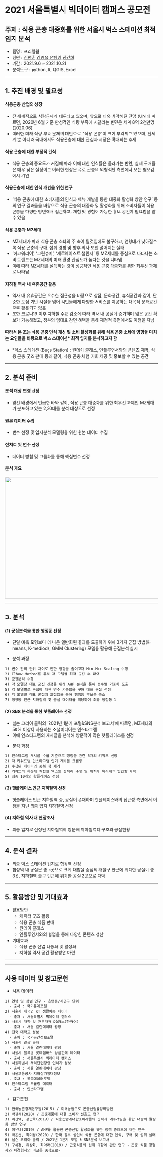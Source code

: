 # 2021 서울특별시 빅데이터 캠퍼스 공모전
주제 : 식용 곤충 대중화를 위한 서울시 벅스 스테이션 최적 입지 분석
-------------
* 팀명 : 프리밀웜
* 팀원 : [김명훈](https://github.com/minghoona) [김영욱](https://github.com/kjfms) [유혜림](https://github.com/YuHyeRim) [장건희](https://github.com/kuma987)
* 기간 : 2021.9.6 ~ 2021.10.21
* 분석도구 : python, R, QGIS, Excel

* * *

## 1. 추진 배경 및 필요성

#### 식용곤충 산업의 성장
- 전 세계적으로 식량문제가 대두되고 있으며, 앞으로 더욱 심각해질 전망 (UN 에 따르면, 2020년 6월 기준 만성적인 식량 부족에 시달리는 빈민은 세계 8억 2천만명(2020.06))
- 이러한 미래 식량 부족 문제의 대안으로, '식용 곤충'이 크게 부각되고 있으며, 전세계 뿐 아니라 국내에서도 식용곤충에 대한 관심과 시장은 확대되는 추세 

#### 식용 곤충에 대한 부정적 인식
- 식용 곤충의 중요도가 커짐에 따라 이에 대한 인식률은 올라가는 반면, 실제 구매율은 매우 낮은 실정이고 이러한 현상은 주로 곤충의 외형적인 측면에서 오는 혐오감에서 기인

#### 식용곤충에 대한 인식 개선을 위한 연구
- ‘식용 곤충에 대한 소비자들의 인식과 메뉴 개발을 통한 대중화 활성화 방안 연구’ 등의 연구 결과들을 바탕으로 식용 곤충의 대중화 및 활성화를 위해 소비자들이 식용 곤충을 다양한 방면에서 접근하고, 체험 및 경험이 가능한 홍보 공간이 필요함을 알 수 있음

#### 식용 곤충과 MZ세대
- MZ세대가 미래 식용 곤충 소비의 주 축이 될것임에도 불구하고, 연령대가 낮아질수록 식용 곤충의 구매, 섭취 경험 및 향후 의사 또한 떨어지는 실태
- ‘에코워리어’, ‘그린슈머’, ‘제로웨이스트 챌린지’ 등 MZ세대를 중심으로 나타나는 소비 트렌드는 MZ세대의 미래 환경 관심도가 높다는 것을 나타냄  
- 이에 따라 MZ세대를 설득하는 것이 성공적인 식용 곤충 대중화를 위한 최우선 과제로 나타남

#### 지하철 역사 내 유휴공간 활용
- 역사 내 유휴공간은 우수한 접근성을 바탕으로 상점, 문화공간, 휴식공간과 같이, 단순한 도심 기반 시설을 넘어 시민들에게 다양한 서비스를 제공하는 다목적 문화공간으로 활용되고 있음
- 또한 코로나19 이후 지하철 수요 감소에 따라 역사 내 공실이 증가하며 넓은 공간 확보가 가능해졌고, 정부의 임대료 감면 혜택을 통해 재정적 측면에서도 이점을 지님

  
#### 따라서 본 조는 식용 곤충 인식 개선 및 소비 활성화를 위해 식용 곤충 소비에 영향을 미치는 요인들을 바탕으로 벅스 스테이션* 최적 입지를 분석하고자 함 
* *벅스 스테이션 (Bugs Station) : 원데이 클래스, 인플루언서와의 콘텐츠 제작, 식용 곤충 굿즈 판매 등과 같이, 식용 곤충 체험 기회 제공 및 홍보할 수 있는 공간


* * *


## 2. 분석 준비

#### 분석 대상 연령 선정
- 앞선 배경에서 언급한 바와 같이, 식용 곤충 대중화를 위한 최우선 과제인 MZ세대가 분포하고 있는 2,30대를 분석 대상으로 선정
  
#### 원본 데이터 수집
- 변수 선정 및 입지분석 모델링을 위한 원본 데이터 수집
  
#### 전처리 및 변수 선정
- 데이터 병합 및 그룹화를 통해 핵심변수 선정
  
#### 분석 개요
<p align="center"><img src =https://user-images.githubusercontent.com/82136585/140672780-b5a68280-86ad-4cb2-88a3-a67b79e8a794.PNG width="1000" height="400"/>

* * *
  
## 3. 분석
  
#### (1) 군집분석을 통한 행정동 선정
- 단일 예측 모형보다 더 나은 일반화된 결과를 도출하기 위해 3가지 군집 방법(K-means, K-mediods, GMM Clustering) 모델을 활용해 군집분석 실시
  
* 분석 과정
```
1) 변수 간의 단위 차이로 인한 영향을 줄이고자 Min-Max Scaling 수행
2) Elbow Method를 통해 각 모델별 최적 군집 수 파악
3) 군집분석 수행
4) 각 모델당 대표 군집 선정을 위해 AHP 분석을 통해 변수별 가중치 도출
5) 각 모델별로 군집에 대한 변수 가중합을 구해 대표 군집 선정
6) 각 모델별 대표 군집의 교집합을 통해 행정동 후보군 축소
7) 행정동 인근 지하철역 및 공실 데이터를 이용하여 최종 행정동 1
```
  
#### (2) SNS 분석을 통한 핫플레이스 선정
- 닐슨 코리아 클릭의 '2021년 1분기 포털&SNS분석 보고서'에 따르면, MZ세대의 50% 이상이 사용하는 소셜미디어는 인스타그램
- 이에 인스타그램의 게시글을 분석해 방문객이 많은 핫플레이스를 선정

* 분석 과정
```
1) 인스타그램 게시글 수를 기준으로 행정동 관련 5개의 키워드 선정
2) 각 키워드별 인스타그램 인기 게시물 크롤링
3) 수집된 데이터의 중복 행 제거
4) 키워드의 특성에 적합한 텍스트 전처리 수행 및 위치와 해시태그 언급량 파악
5) 최종 10개의 핫플레이스 선정
```

#### (3) 핫플레이스 인근 지하철역 선정
- 핫플레이스 인근 지하철역 중, 공실이 존재하며 핫플레이스와의 접근성 측면에서 이점을 지닌 최종 입지 지하철역 선정

#### (4) 지하철 역사 내 현장조사
- 최종 입지로 선정된 지하철역에 방문해 지하철역의 구조와 공실현황
  
* * *
  
## 4. 분석 결과
- 최종 벅스 스테이션 입지로 합정역 선정
- 합정역 내 공실은 총 5곳으로 크게 대합실 중심의 개찰구 인근에 위치한 공실이 총 3곳, 지하철역 출구 인근에 위치한 공실 2곳으로 파악

* * *  
  
## 5. 활용방안 및 기대효과
* 활용방안
  - 캐릭터 굿즈 활용
  - 식용 곤충 식품 판매
  - 원데이 클래스
  - 인플루언서와의 협업을 통해 다양한 콘텐츠 생산
* 기대효과
  - 식용 곤충 산업 대중화 및 활성화
  - 지하철 역사 공간 활용방안 마련

* * * 
* * * 
  
## 사용 데이터 및 참고문헌
* 사용 데이터
```
1) 연령 및 성별 인구 - 읍면동/시군구 단위 
  - 출처 : 국가통계포털
2) 서울시 내국인 KT 생활이동 데이터
  - 출처 : 서울특별시 빅데이터 캠퍼스
3) 서울시 대학 및 전문대학 DB정보(한국어)
  - 출처 : 서울 열린데이터 광장
4) 전국 대학교 정보
  - 출처 : 국가공간정보포털
5) 서울시 관광 문화
  - 출처 : 서울 열린데이터 광장
6) 서울시 블록별 롯데멤버스 상품판매 데이터
  - 출처 : 서울특별시 빅데이터 캠퍼스
7) 서울특별시 체력단련장업 인허가 정보
  - 출처 : 서울 열린데이터 광장
8) 서울교통공사 지하상가임대정보
  - 출처 : 공공데이터포털
9) 인스타그램 크롤링 데이터
  - 출처 : 인스타그램
```

  
* 참고문헌  
```
1) 한국농촌경제연구원(2015) / 미래농업으로 곤충산업활성화방안
2) 박길석(2020) / 곤충제품에 대한 소비자 선호도 연구
3) 이진택, 강근옥(2019) / 식용곤충에대한소비자들의 인식과 메뉴개발을 통한 대중화 활성화 방안 연구
4) 이유나(2019) / AHP를 활용한 곤충산업 활성화를 위한 정책 중요도에 대한 연구
5) 박은선, 최미경(2020) / 한국 일부 성인의 식용 곤충에 대한 인식, 구매 및 섭취 실태
6) 닐슨 코리아 클릭 / 2021년 1분기 포털 & SNS분석 보고서
7) 구혜경, 유상화, 최아라(2019) / 곤충식품의 섭취 의향에 관한 연구 - 곤충 식품 경험자와 비경험자의 비교를 중심으로-
```
